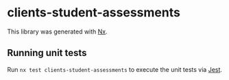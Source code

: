 # clients-student-assessments

This library was generated with [Nx](https://nx.dev).

## Running unit tests

Run `nx test clients-student-assessments` to execute the unit tests via [Jest](https://jestjs.io).

